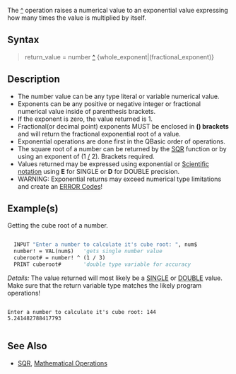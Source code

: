 The [^](^) operation raises a numerical value to an exponential value expressing how many times the value is multiplied by itself.

## Syntax

> return_value = number [^](^) {whole_exponent|(fractional_exponent)}

## Description

* The number value can be any type literal or variable numerical value.
* Exponents can be any positive or negative integer or fractional numerical value inside of parenthesis brackets.
* If the exponent is zero, the value returned is 1.
* Fractional(or decimal point) exponents MUST be enclosed in **() brackets** and will return the fractional exponential root of a value. 
* Exponential operations are done first in the QBasic order of operations.
* The square root of a number can be returned by the [SQR](SQR) function or by using an exponent of (1 [/](/) 2). Brackets required.
* Values returned may be expressed using exponential or [Scientific notation](Scientific-notation) using **E** for SINGLE or **D** for DOUBLE precision.
* WARNING: Exponential returns may exceed numerical type limitations and create an [ERROR Codes](ERROR-Codes)! 

## Example(s)

 Getting the cube root of a number.

```vb

  INPUT "Enter a number to calculate it's cube root: ", num$
  number! = VAL(num$)   'gets single number value
  cuberoot# = number! ^ (1 / 3)
  PRINT cuberoot#       'double type variable for accuracy

```

*Details:* The value returned will most likely be a [SINGLE](SINGLE) or [DOUBLE](DOUBLE) value. Make sure that the return variable type matches the likely program operations!

```text

Enter a number to calculate it's cube root: 144
5.241482788417793


```

## See Also

* [SQR](SQR), [Mathematical Operations](Mathematical-Operations)
